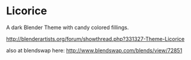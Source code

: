 Licorice
========

A dark Blender Theme with candy colored fillings.

http://blenderartists.org/forum/showthread.php?331327-Theme-Licorice

also at blendswap here:
http://www.blendswap.com/blends/view/72851
